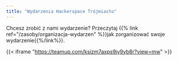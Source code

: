 ```yaml
---
title: "Wydarzenia Hackerspace Trójmiasto"
---
```


Chcesz zrobić z nami wydarzenie? Przeczytaj {{% link ref="/zasoby/organizacja-wydarzen" %}}jak zorganizować swoje wydarzenie{{%/link%}}.

{{< iframe "https://teamup.com/ksizm7axps9jy9yb8r?view=mw" >}}
